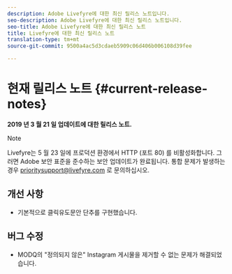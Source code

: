 ```yaml
---
description: Adobe Livefyre에 대한 최신 릴리스 노트입니다.
seo-description: Adobe Livefyre에 대한 최신 릴리스 노트입니다.
seo-title: Adobe Livefyre에 대한 최신 릴리스 노트
title: Livefyre에 대한 최신 릴리스 노트
translation-type: tm+mt
source-git-commit: 9500a4ac5d3cdaeb5909c06d406b006108d39fee

---
```



# 현재 릴리스 노트 {#current-release-notes}

**2019 년 3 월 21 일 업데이트에 대한 릴리스 노트.**

>[!NOTE]
>
>Livefyre는 5 월 23 일에 프로덕션 환경에서 HTTP (포트 80) 를 비활성화합니다. 그러면 Adobe 보안 표준을 준수하는 보안 업데이트가 완료됩니다. 통합 문제가 발생하는 경우 [prioritysupport@livefyre.com](mailto:prioritysupport@livefyre.com) 로 문의하십시오.

##  개선 사항

* 기본적으로 클릭유도문안 단추를 구현했습니다.


## 버그 수정

* MODQ의 &quot;정의되지 않은&quot; Instagram 게시물을 제거할 수 없는 문제가 해결되었습니다.
